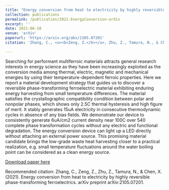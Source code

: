 ```yaml
---
title: "Energy conversion from heat to electricity by highly reversible phase-transforming ferroelectrics"
collection: publications
permalink: /publication/2021-EnergyConversion-arXiv
excerpt: ''
date: 2021-06-10
venue: 'arXiv'
paperurl: 'https://arxiv.org/abs/2105.07201'
citation: 'Zhang, C., <u><b>Zeng, Z.</b></u>, Zhu, Z., Tamura, N., & Chen, X. (2021). Energy conversion from heat to electricity by highly reversible phase-transforming ferroelectrics. arXiv preprint arXiv:2105.07201.'

---
```

Searching for performant multiferroic materials attracts general research interests in energy science as they have been increasingly exploited as the conversion media among thermal, electric, magnetic and mechanical energies by using their temperature-dependent ferroic properties. Here we report a material development strategy that guides us to discover a reversible phase-transforming ferroelectric material exhibiting enduring energy harvesting from small temperature differences. The material satisfies the crystallographic compatibility condition between polar and nonpolar phases, which shows only 2.5C thermal hysteresis and high figure of merit. It stably generates 15uA electricity in consecutive thermodynamic cycles in absence of any bias fields. We demonstrate our device to consistently generate 6uA/cm2 current density near 100C over 540 complete phase transformation cycles without any electric and functional degradation. The energy conversion device can light up a LED directly without attaching an external power source. This promising material candidate brings the low-grade waste heat harvesting closer to a practical realization, e.g. small temperature fluctuations around the water boiling point can be considered as a clean energy source.

[Download paper here](https://arxiv.org/abs/2105.07201)

Recommended citation: Zhang, C., Zeng, Z., Zhu, Z., Tamura, N., & Chen, X. (2021). Energy conversion from heat to electricity by highly reversible phase-transforming ferroelectrics. arXiv preprint arXiv:2105.07201.